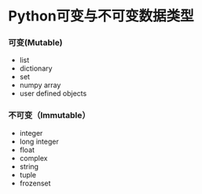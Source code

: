 # Python可变与不可变数据类型

### 可变(Mutable)
 * list
 * dictionary
 * set
 * numpy array
 * user defined objects 	
 
### 不可变（Immutable）
 * integer
 * long integer
 * float
 * complex
 * string
 * tuple
 * frozenset

